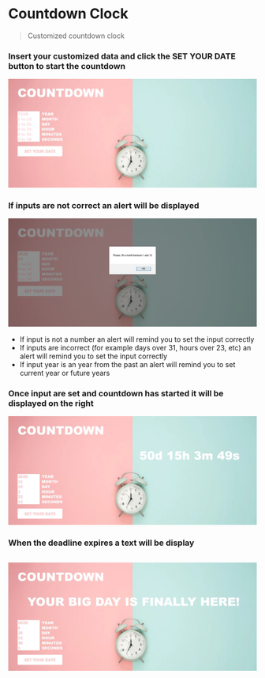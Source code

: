# Countdown Clock

> Customized countdown clock



### Insert your customized data and click the SET YOUR DATE button to start the countdown ###
![](countdown.JPG)

### If inputs are not correct an alert will be displayed ###
![](countdown1.JPG)
- If input is not a number an alert will remind you to set the input correctly
- If inputs are incorrect (for example days over 31, hours over 23, etc) an alert will remind you to set the input correctly
- If input year is an year from the past an alert will remind you to set current year or future years
 
 ### Once input are set and countdown has started it will be displayed on the right ###
 ![](countdown2.JPG)
 
 ### When the deadline expires a text will be display
 ![](countdown3.JPG)
---

